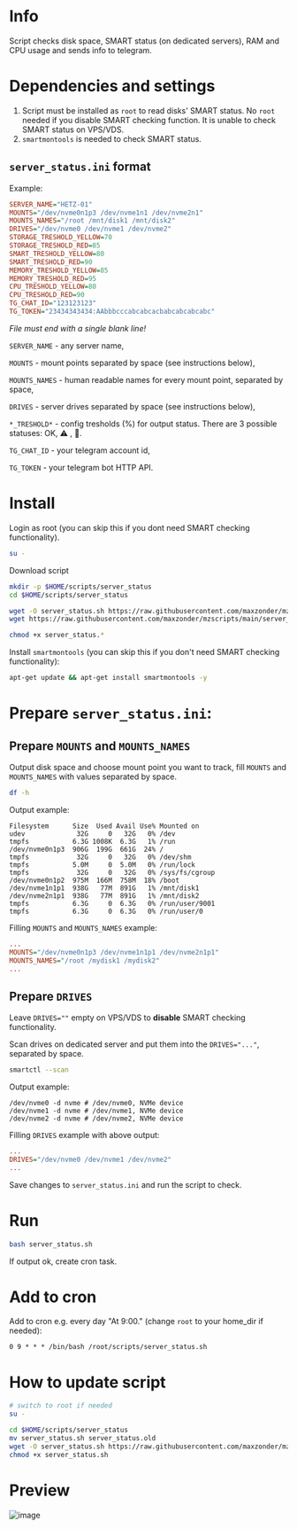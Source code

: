 # Info
Script checks disk space, SMART status (on dedicated servers), RAM and CPU usage and sends info to telegram.

# Dependencies and settings
1. Script must be installed as `root` to read disks' SMART status. No `root` needed if you disable SMART checking function. It is unable to check SMART status on VPS/VDS.
2. `smartmontools` is needed to check SMART status.

## `server_status.ini` format

Example:

```ini
SERVER_NAME="HETZ-01"
MOUNTS="/dev/nvme0n1p3 /dev/nvme1n1 /dev/nvme2n1"
MOUNTS_NAMES="/root /mnt/disk1 /mnt/disk2"
DRIVES="/dev/nvme0 /dev/nvme1 /dev/nvme2"
STORAGE_TRESHOLD_YELLOW=70
STORAGE_TRESHOLD_RED=85
SMART_TRESHOLD_YELLOW=80
SMART_TRESHOLD_RED=90
MEMORY_TRESHOLD_YELLOW=85
MEMORY_TRESHOLD_RED=95
CPU_TRESHOLD_YELLOW=80
CPU_TRESHOLD_RED=90
TG_CHAT_ID="123123123"
TG_TOKEN="23434343434:AAbbbcccabcabcacbabcabcabcabc"


```
_File must end with a single blank line!_

`SERVER_NAME` - any server name,

`MOUNTS` - mount points separated by space (see instructions below),

`MOUNTS_NAMES` - human readable names for every mount point, separated by space,

`DRIVES` - server drives separated by space (see instructions below),

`*_TRESHOLD*` - config tresholds (%) for output status. There are 3 possible statuses: OK, :warning: , :red_circle:.

`TG_CHAT_ID` - your telegram account id,

`TG_TOKEN` - your telegram bot HTTP API.


# Install

Login as root (you can skip this if you dont need SMART checking functionality).

```bash
su -
```

Download script

```bash
mkdir -p $HOME/scripts/server_status
cd $HOME/scripts/server_status

wget -O server_status.sh https://raw.githubusercontent.com/maxzonder/mzscripts/main/server_status/server_status.sh
wget https://raw.githubusercontent.com/maxzonder/mzscripts/main/server_status/server_status.ini

chmod +x server_status.*
```

Install `smartmontools` (you can skip this if you don't need SMART checking functionality):

```bash
apt-get update && apt-get install smartmontools -y
```

# Prepare `server_status.ini`:

## Prepare `MOUNTS` and `MOUNTS_NAMES`

Output disk space and choose mount point you want to track, fill `MOUNTS` and `MOUNTS_NAMES` with values separated by space.

```bash
df -h
```

Output example:

```
Filesystem      Size  Used Avail Use% Mounted on
udev             32G     0   32G   0% /dev
tmpfs           6.3G 1008K  6.3G   1% /run
/dev/nvme0n1p3  906G  199G  661G  24% /
tmpfs            32G     0   32G   0% /dev/shm
tmpfs           5.0M     0  5.0M   0% /run/lock
tmpfs            32G     0   32G   0% /sys/fs/cgroup
/dev/nvme0n1p2  975M  166M  758M  18% /boot
/dev/nvme1n1p1  938G   77M  891G   1% /mnt/disk1
/dev/nvme2n1p1  938G   77M  891G   1% /mnt/disk2
tmpfs           6.3G     0  6.3G   0% /run/user/9001
tmpfs           6.3G     0  6.3G   0% /run/user/0
```

Filling `MOUNTS` and `MOUNTS_NAMES` example:

```ini
...
MOUNTS="/dev/nvme0n1p3 /dev/nvme1n1p1 /dev/nvme2n1p1"
MOUNTS_NAMES="/root /mydisk1 /mydisk2"
...
```

## Prepare `DRIVES`

Leave `DRIVES=""` empty on VPS/VDS to **disable** SMART checking functionality.

Scan drives on dedicated server and put them into the `DRIVES="..."`, separated by space.

```bash
smartctl --scan
```

Output example:

```
/dev/nvme0 -d nvme # /dev/nvme0, NVMe device
/dev/nvme1 -d nvme # /dev/nvme1, NVMe device
/dev/nvme2 -d nvme # /dev/nvme2, NVMe device
```

Filling `DRIVES` example with above output:

```ini
...
DRIVES="/dev/nvme0 /dev/nvme1 /dev/nvme2"
...
```

Save changes to `server_status.ini` and run the script to check.

# Run

```bash
bash server_status.sh
```

If output ok, create cron task.

# Add to cron
Add to cron e.g. every day "At 9:00." (change `root` to your home_dir if needed):

```
0 9 * * * /bin/bash /root/scripts/server_status.sh
```

# How to update script

```bash
# switch to root if needed
su -

cd $HOME/scripts/server_status
mv server_status.sh server_status.old
wget -O server_status.sh https://raw.githubusercontent.com/maxzonder/mzscripts/main/server_status/server_status.sh
chmod +x server_status.sh
```

# Preview
![image](https://user-images.githubusercontent.com/73627790/189488542-cf126f92-3a2e-4524-80be-ee16a21d88ea.png)
